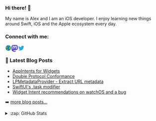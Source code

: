 ### Hi there! 👋

My name is Alex and I am an iOS developer. I enjoy learning new things around Swift, iOS and the Apple ecosystem every day.

### Connect with me:

<a href="https://alexanderweiss.dev">
  <img align="left" alt="Alexander Weiß | Homepage" width="20px" src="https://raw.githubusercontent.com/alexanderwe/alexanderwe/master/assets/globe.svg" />
</a>
<a href="https://mastodon.online/@alexanderwe">
  <img align="left" alt="Alexander Weiß | Mastodon" width="21px" src="https://raw.githubusercontent.com/alexanderwe/alexanderwe/master/assets/mastodon.svg" />
</a>
<a href="https://twitter.com/_al_we">
  <img align="left" alt="Alexander Weiß | Twitter" width="21px" src="https://raw.githubusercontent.com/alexanderwe/alexanderwe/master/assets/twitter.svg" />
</a>

<br />

### 📕 Latest Blog Posts

<!-- BLOG-POST-LIST:START -->
- [AppIntents for Widgets](https://alexanderweiss.dev/blog/2023-06-10-appintents-for-widgets)
- [Double Protocol Conformance](https://alexanderweiss.dev/blog/2023-04-23-double-protocol-conformance)
- [LPMetadataProvider - Extract URL metadata](https://alexanderweiss.dev/blog/2023-04-16-lpmetadataprovider-extract-url-metadata)
- [SwiftUI&#39;s .task modifier](https://alexanderweiss.dev/blog/2023-03-05-swiftui-task-modifier)
- [Widget Intent recommendations on watchOS and a bug](https://alexanderweiss.dev/blog/2023-02-22-widget-intent-recommendations-and-a-bug)
<!-- BLOG-POST-LIST:END -->

➡️ [more blog posts...](https://alexanderweiss.dev/blog)

<details>
  <summary>:zap: GitHub Stats</summary>

  <img align="left" alt="Alexander Weiß's GitHub Stats" src="https://github-readme-stats.vercel.app/api?username=alexanderwe" />

</details>
